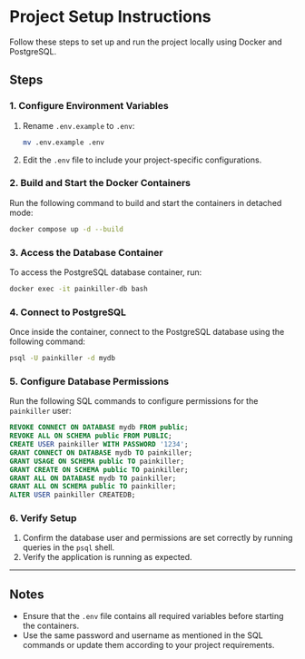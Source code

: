 # Project Setup Instructions

Follow these steps to set up and run the project locally using Docker and PostgreSQL.

## Steps

### 1. Configure Environment Variables

1. Rename `.env.example` to `.env`:

   ```bash
   mv .env.example .env
   ```

2. Edit the `.env` file to include your project-specific configurations.

### 2. Build and Start the Docker Containers

Run the following command to build and start the containers in detached mode:

```bash
docker compose up -d --build
```

### 3. Access the Database Container

To access the PostgreSQL database container, run:

```bash
docker exec -it painkiller-db bash
```

### 4. Connect to PostgreSQL

Once inside the container, connect to the PostgreSQL database using the following command:

```bash
psql -U painkiller -d mydb
```

### 5. Configure Database Permissions

Run the following SQL commands to configure permissions for the `painkiller` user:

```sql
REVOKE CONNECT ON DATABASE mydb FROM public;
REVOKE ALL ON SCHEMA public FROM PUBLIC;
CREATE USER painkiller WITH PASSWORD '1234';
GRANT CONNECT ON DATABASE mydb TO painkiller;
GRANT USAGE ON SCHEMA public TO painkiller;
GRANT CREATE ON SCHEMA public TO painkiller;
GRANT ALL ON DATABASE mydb TO painkiller;
GRANT ALL ON SCHEMA public TO painkiller;
ALTER USER painkiller CREATEDB;
```

### 6. Verify Setup

1. Confirm the database user and permissions are set correctly by running queries in the `psql` shell.
2. Verify the application is running as expected.

---

## Notes

- Ensure that the `.env` file contains all required variables before starting the containers.
- Use the same password and username as mentioned in the SQL commands or update them according to your project requirements.
